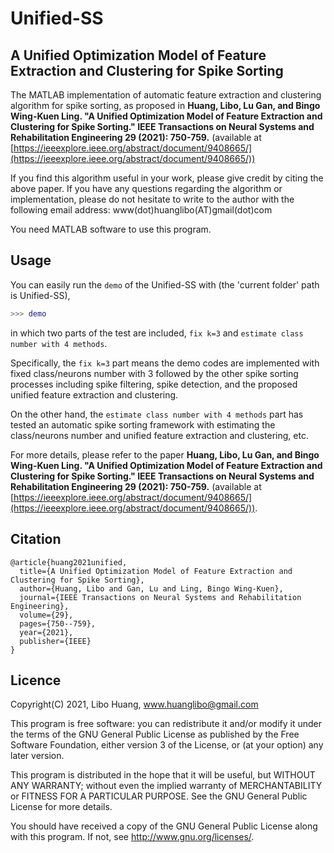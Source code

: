 # Unified-SS

## A Unified Optimization Model of Feature Extraction and Clustering for Spike Sorting

The MATLAB implementation of automatic feature extraction and clustering algorithm for spike sorting, as proposed in **Huang, Libo, Lu Gan, and Bingo Wing-Kuen Ling. "A Unified Optimization Model of Feature Extraction and Clustering for Spike Sorting." IEEE Transactions on Neural Systems and Rehabilitation Engineering 29 (2021): 750-759.** (available at [https://ieeexplore.ieee.org/abstract/document/9408665/](https://ieeexplore.ieee.org/abstract/document/9408665/))

If you find this algorithm useful in your work, please give credit by citing the above paper. If you have any questions regarding the algorithm or implementation, please do not hesitate to write to the author with the following email address: www(dot)huanglibo(AT)gmail(dot)com

You need MATLAB software to use this program.

## Usage
You can easily run the `demo` of the Unified-SS with (the 'current folder' path is Unified-SS),
```Matlab
>>> demo
```
in which two parts of the test are included, `fix k=3` and `estimate class number with 4 methods`. 

Specifically, the `fix k=3` part means the demo codes are implemented with fixed class/neurons number with 3 followed by the other spike sorting processes including spike filtering, spike detection, and the proposed unified feature extraction and clustering.

On the other hand, the `estimate class number with 4 methods` part has tested an automatic spike sorting framework with estimating the class/neurons number and unified feature extraction and clustering, etc.

For more details, please refer to the paper **Huang, Libo, Lu Gan, and Bingo Wing-Kuen Ling. "A Unified Optimization Model of Feature Extraction and Clustering for Spike Sorting." IEEE Transactions on Neural Systems and Rehabilitation Engineering 29 (2021): 750-759.** (available at [https://ieeexplore.ieee.org/abstract/document/9408665/](https://ieeexplore.ieee.org/abstract/document/9408665/)).

## Citation
```
@article{huang2021unified,
  title={A Unified Optimization Model of Feature Extraction and Clustering for Spike Sorting},
  author={Huang, Libo and Gan, Lu and Ling, Bingo Wing-Kuen},
  journal={IEEE Transactions on Neural Systems and Rehabilitation Engineering},
  volume={29},
  pages={750--759},
  year={2021},
  publisher={IEEE}
}
```

## Licence
Copyright(C) 2021, Libo Huang, www.huanglibo@gmail.com

This program is free software: you can redistribute it and/or modify it under the terms of the GNU General Public License as published by the Free Software Foundation, either version 3 of the License, or (at your option) any later version.

This program is distributed in the hope that it will be useful, but WITHOUT ANY WARRANTY; without even the implied warranty of MERCHANTABILITY or FITNESS FOR A PARTICULAR PURPOSE. See the GNU General Public License for more details.

You should have received a copy of the GNU General Public License along with this program. If not, see http://www.gnu.org/licenses/.
